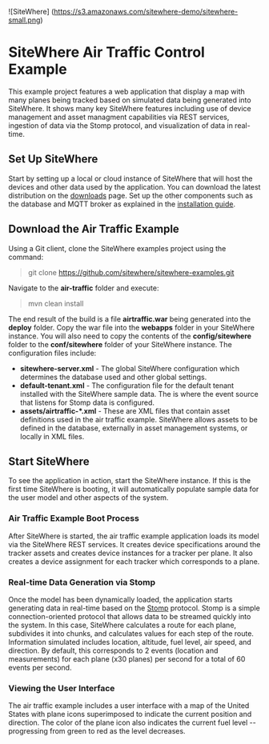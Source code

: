 ![SiteWhere] (https://s3.amazonaws.com/sitewhere-demo/sitewhere-small.png)

# SiteWhere Air Traffic Control Example
This example project features a web application that display a map with
many planes being tracked based on simulated data being generated into 
SiteWhere. It shows many key SiteWhere features including use of device
management and asset managment capabilities via REST services, ingestion
of data via the Stomp protocol, and visualization of data in real-time.

## Set Up SiteWhere
Start by setting up a local or cloud instance of SiteWhere that will
host the devices and other data used by the application. You can download
the latest distribution on the [downloads](http://www.sitewhere.org/downloads/) 
page. Set up the other components such as the database and MQTT broker
as explained in the [installation guide](http://documentation.sitewhere.org/userguide/installation.html).

## Download the Air Traffic Example
Using a Git client, clone the SiteWhere examples project using the command:

> git clone https://github.com/sitewhere/sitewhere-examples.git

Navigate to the **air-traffic** folder and execute:

> mvn clean install

The end result of the build is a file **airtraffic.war** being generated into
the **deploy** folder. Copy the war file into the **webapps** folder in your 
SiteWhere instance. You will also need to copy the contents of the
**config/sitewhere** folder to the **conf/sitewhere** folder of your SiteWhere
instance. The configuration files include:

* **sitewhere-server.xml** - The global SiteWhere configuration which determines
the database used and other global settings.
* **default-tenant.xml** - The configuration file for the default tenant installed
with the SiteWhere sample data. The is where the event source that listens for
Stomp data is configured.
* **assets/airtraffic-*.xml** - These are XML files that contain asset definitions
used in the air traffic example. SiteWhere allows assets to be defined in the database,
externally in asset management systems, or locally in XML files.

## Start SiteWhere
To see the application in action, start the SiteWhere instance. If this is the first
time SiteWhere is booting, it will automatically populate sample data for the user
model and other aspects of the system.

### Air Traffic Example Boot Process
After SiteWhere is started, the air traffic example application loads its model
via the SiteWhere REST services. It creates device specifications around the tracker
assets and creates device instances for a tracker per plane. It also creates a 
device assignment for each tracker which corresponds to a plane. 

### Real-time Data Generation via Stomp
Once the model has been dynamically loaded, the application starts generating data in real-time
based on the [Stomp](https://stomp.github.io/) protocol. Stomp is a simple connection-oriented
protocol that allows data to be streamed quickly into the system. In this case, SiteWhere
calculates a route for each plane, subdivides it into chunks, and calculates values for each
step of the route. Information simulated includes location, altitude, fuel level, air speed,
and direction. By default, this corresponds to 2 events (location and measurements) for each
plane (x30 planes) per second for a total of 60 events per second.

### Viewing the User Interface
The air traffic example includes a user interface with a map of the United States with plane
icons superimposed to indicate the current position and direction. The color of the plane
icon also indicates the current fuel level -- progressing from green to red as the level 
decreases.